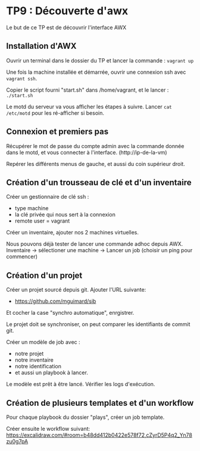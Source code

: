 # TP9 : Découverte d'awx

Le but de ce TP est de découvrir l'interface AWX

## Installation d'AWX

Ouvrir un terminal dans le dossier du TP et lancer la commande : `vagrant up`

Une fois la machine installée et démarrée, ouvrir une connexion ssh avec `vagrant ssh`.

Copier le script fourni "start.sh" dans /home/vagrant, et le lancer : `./start.sh`

Le motd du serveur va vous afficher les étapes à suivre. Lancer `cat /etc/motd` pour les ré-afficher si besoin.

## Connexion et premiers pas

Récupérer le mot de passe du compte admin avec la commande donnée dans le motd, et vous connecter à l'interface. (http://ip-de-la-vm)

Repérer les différents menus de gauche, et aussi du coin supérieur droit.

## Création d'un trousseau de clé et d'un inventaire 

Créer un gestionnaire de clé ssh :

- type machine
- la clé privée qui nous sert à la connexion
- remote user = vagrant

Créer un inventaire, ajouter nos 2 machines virtuelles.

Nous pouvons déjà tester de lancer une commande adhoc depuis AWX. Inventaire -> sélectioner une machine -> Lancer un job (choisir un ping pour commencer)

## Création d'un projet

Créer un projet sourcé depuis git. Ajouter l'URL suivante: 

- https://github.com/mguimard/sib

Et cocher la case "synchro automatique", enrgistrer.

Le projet doit se synchroniser, on peut comparer les identifiants de commit git.

Créer un modèle de job avec :

- notre projet
- notre inventaire
- notre identification
- et aussi un playbook à lancer.

Le modèle est prêt à être lancé. Vérifier les logs d'exécution.

## Création de plusieurs templates et d'un workflow

Pour chaque playbook du dossier "plays", créer un job template.

Créer ensuite le workflow suivant: https://excalidraw.com/#room=b48dd412b0422e578f72,cZyrD5P4q2_Yn78zu0g7pA


